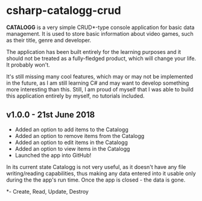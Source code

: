 # csharp-catalogg-crud

**CATALOGG** is a very simple CRUD*-type console application for basic data management. It is used to store basic information about video games, such as their title, genre and developer.

The application has been built entirely for the learning purposes and it should not be treated as a fully-fledged product, which will change your life. It probably won't.

It's still missing many cool features, which may or may not be implemented in the future, as I am still learning C# and may want to develop something more interesting than this. Still, I am proud of myself that I was able to build this application entirely by myself, no tutorials included.

## v1.0.0 - 21st June 2018

* Added an option to add items to the Catalogg
* Added an option to remove items from the Catalogg
* Added an option to edit items in the Catalogg
* Added an option to view items in the Catalogg
* Launched the app into GitHub!

In its current state Catalogg is not very useful, as it doesn't have any file writing/reading capabilities, thus making any data entered into it usable only during the the app's run time. Once the app is closed - the data is gone.

*- Create, Read, Update, Destroy
